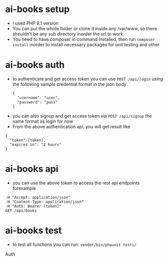 # ai-books setup
- I used PHP 8.1 version
- You can put the whole folder or clone it inside any /var/www, so there shouldn't be any sub directory inorder the url to work.
- You need to have composer in command installed, then run `composer install` inorder to install necessary packages for unit testing and other

# ai-books auth
- to authenticate and get access token you can use `POST /api/login` using the following sample credential format in the json body
    ```
    {
      "username": "user",
      "password": "pass"
    }
    ```
- you can also signup and get access token via `POST /api/signup` the same format as login for now
- From the above authentication api, you will get result like
```
{
  "token":[token],
  "expires in": "2 hours"
}
```
# ai-books api
- you can use the above token to access the rest api endpoints forexample
```
-H "Accept: application/json"
-H "Content-Type: application/json"
-H "Auth: Bearer [token]"
GET /api/books
```
# ai-books test
- to test all functions you can run:
  `vendor/bin/phpunit tests/`

  
Auth
